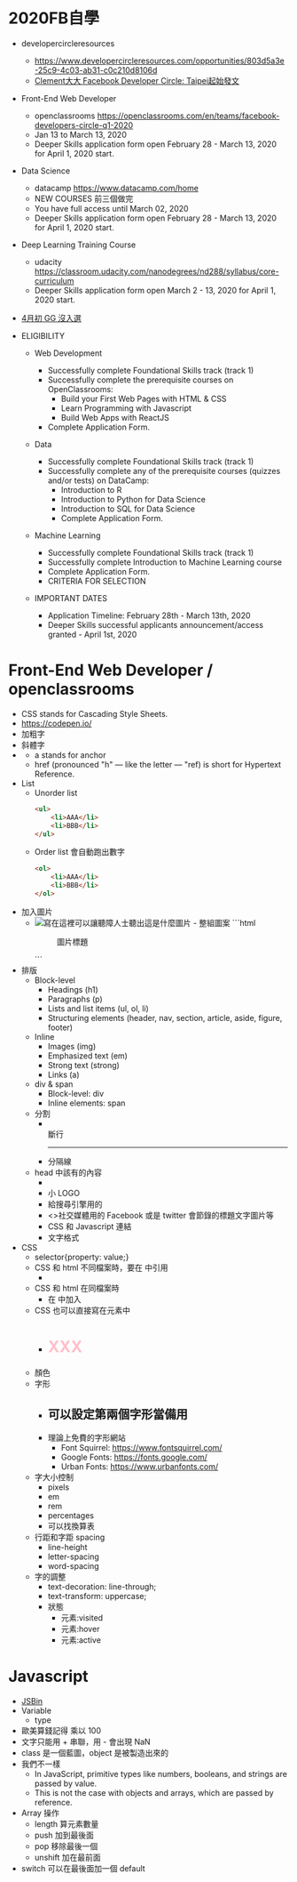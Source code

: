 # 2020FB自學
- developercircleresources
    - https://www.developercircleresources.com/opportunities/803d5a3e-25c9-4c03-ab31-c0c210d8106d
    - [Clement大大 Facebook Developer Circle: Taipei起始發文](https://www.facebook.com/groups/DevCTaipei/permalink/1504115996406484/)
- Front-End Web Developer
    - openclassrooms https://openclassrooms.com/en/teams/facebook-developers-circle-q1-2020
    - Jan 13 to March 13, 2020
    - Deeper Skills application form open February 28 - March 13, 2020 for April 1, 2020 start.
- Data Science
    - datacamp https://www.datacamp.com/home
    - NEW COURSES 前三個做完
    - You have full access until March 02, 2020
    - Deeper Skills application form open February 28 - March 13, 2020 for April 1, 2020 start.
- Deep Learning Training Course
    - udacity https://classroom.udacity.com/nanodegrees/nd288/syllabus/core-curriculum
    - Deeper Skills application form open March 2 - 13, 2020 for April 1, 2020 start.

- [4月初 GG 沒入選](https://www.facebook.com/groups/1798336670201974/badge_member_list/?badge_type=ADMIN)

- ELIGIBILITY
    - Web Development
        - Successfully complete Foundational Skills track (track 1)
        - Successfully complete the prerequisite courses on OpenClassrooms:
            - Build your First Web Pages with HTML & CSS
            - Learn Programming with Javascript
            - Build Web Apps with ReactJS
        - Complete Application Form.
    - Data
        - Successfully complete Foundational Skills track (track 1)
        - Successfully complete any of the prerequisite courses (quizzes and/or tests) on DataCamp:
            - Introduction to R
            - Introduction to Python for Data Science
            - Introduction to SQL for Data Science
            - Complete Application Form. 
    - Machine Learning
        - Successfully complete Foundational Skills track (track 1)
        - Successfully complete Introduction to Machine Learning course
        - Complete Application Form. 
        - CRITERIA FOR SELECTION
        
    - IMPORTANT DATES
        - Application Timeline: February 28th - March 13th, 2020
        - Deeper Skills successful applicants announcement/access granted - April 1st, 2020

# Front-End Web Developer / openclassrooms
- CSS stands for Cascading Style Sheets.
- https://codepen.io/
- 加粗字 <strong> </strong>
- 斜體字 <em></em>
- <a href="https://www.facebook.com/8deroad/"></a>
    - a stands for anchor
    - href (pronounced "h" — like the letter — "ref) is short for Hypertext Reference. 
- List
    - Unorder list
        ```html
        <ul>
            <li>AAA</li>
            <li>BBB</li>
        </ul>
        ```
    - Order list 會自動跑出數字
        ```html
        <ol>
            <li>AAA</li>
            <li>BBB</li>
        </ol>
        ```
- 加入圖片
    - <img src="圖片放置網址" alt="寫在這裡可以讓聽障人士聽出這是什麼圖片" title="滑鼠移過去會顯示的字">
        - 整組圖案
            ```html
            <figure>
                <img src="">
                <figcaption> 圖片標題 </figcaption>
            </figure>
            ```
- 排版
    - Block-level
        - Headings (h1)
        - Paragraphs (p)
        - Lists and list items (ul, ol, li)
        - Structuring elements (header, nav, section, article, aside, figure, footer)
    - Inline
        - Images (img)
        - Emphasized text (em)
        - Strong text (strong)
        - Links (a)
    - div & span
        - Block-level: div 
        - Inline elements: span
    - 分割
        - <br> 斷行
        - <hr> 分隔線
    - head 中該有的內容
        - <title>顯示在瀏覽器 Tab 的文字</title>
        - 小 LOGO
        - <meta name = "" content = "" > 給搜尋引擎用的
        - <>社交媒體用的 Facebook 或是 twitter 會節錄的標題文字圖片等
        - CSS 和 Javascript 連結
        - 文字格式
- CSS 
    - selector{property: value;}
    - CSS 和 html 不同檔案時，要在 <head> 中引用
        - <link href=“位置css/style.css” type=“text/css” rel=“stylesheet” /> 
    - CSS 和 html 在同檔案時
        - 在 <head> 中加入 <style type=“text/css”></style>
    - CSS 也可以直接寫在元素中
        - <h1 style="color: pink;">XXX</h1>
    - 顏色
    - 字形
        - 可以設定第兩個字形當備用
            - 
        - 理論上免費的字形網站
            - Font Squirrel: https://www.fontsquirrel.com/
            - Google Fonts: https://fonts.google.com/
            - Urban Fonts: https://www.urbanfonts.com/
    - 字大小控制
        - pixels
        - em
        - rem
        - percentages
        - 可以找換算表
    - 行距和字距
        spacing
        - line-height
        - letter-spacing
        - word-spacing
    - 字的調整
        - text-decoration: line-through;
        - text-transform: uppercase;
        - 狀態
            - 元素:visited
            - 元素:hover
            - 元素:active

# Javascript
- [JSBin](jsbin.com)
- Variable
    - type
- 歐美算錢記得 乘以 100
- 文字只能用 + 串聯，用 - 會出現 NaN
- class 是一個藍圖，object 是被製造出來的
- 我們不一樣
    - In JavaScript, primitive types like numbers, booleans, and strings are passed by value.
    - This is not the case with objects and arrays, which are passed by reference. 
- Array 操作
    - length 算元素數量
    - push 加到最後面
    - pop 移除最後一個
    - unshift 加在最前面
- switch 可以在最後面加一個 default